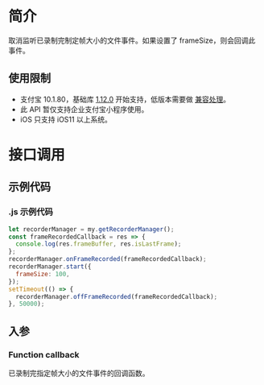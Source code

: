 # 简介

取消监听已录制完制定帧大小的文件事件。如果设置了 frameSize，则会回调此事件。

## 使用限制

- 支付宝 10.1.80，基础库 [1.12.0](https://opendocs.alipay.com/mini/framework/lib) 开始支持，低版本需要做 [兼容处理](https://docs.alipay.com/mini/framework/compatibility)。
- 此 API 暂仅支持企业支付宝小程序使用。
- iOS 只支持 iOS11 以上系统。

# 接口调用

## 示例代码

### .js 示例代码

```javascript
let recorderManager = my.getRecorderManager();
const frameRecordedCallback = res => {
  console.log(res.frameBuffer, res.isLastFrame);
};
recorderManager.onFrameRecorded(frameRecordedCallback);
recorderManager.start({
  frameSize: 100,
});
setTimeout(() => {
  recorderManager.offFrameRecorded(frameRecordedCallback);
}, 50000);
```

## 入参

### Function callback

已录制完指定帧大小的文件事件的回调函数。
